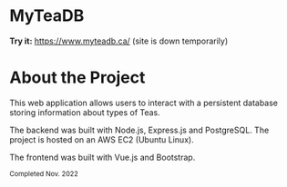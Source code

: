 # MyTeaDB
<b> Try it:</b> https://www.myteadb.ca/ (site is down temporarily)

# About the Project
This web application allows users to interact with a persistent database storing information about types of Teas.   


The backend was built with Node.js, Express.js and PostgreSQL. The project is hosted on an AWS EC2 (Ubuntu Linux). 

The frontend was built with Vue.js and Bootstrap. 


<sub>Completed Nov. 2022</sub>
